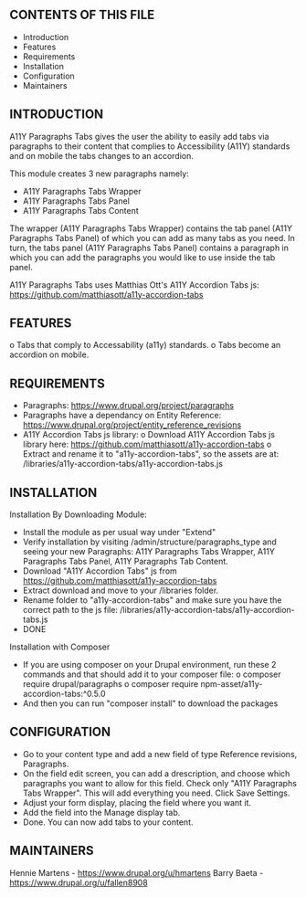
CONTENTS OF THIS FILE
--------------------------------------------------------------------------------

 * Introduction
 * Features
 * Requirements
 * Installation
 * Configuration
 * Maintainers

INTRODUCTION
--------------------------------------------------------------------------------

A11Y Paragraphs Tabs gives the user the ability to easily add tabs via
paragraphs to their content that complies to Accessibility (A11Y) standards
and on mobile the tabs changes to an accordion.

This module creates 3 new paragraphs namely:
- A11Y Paragraphs Tabs Wrapper
- A11Y Paragraphs Tabs Panel
- A11Y Paragraphs Tabs Content

The wrapper (A11Y Paragraphs Tabs Wrapper) contains the tab panel
(A11Y Paragraphs Tabs Panel) of which you can add as many tabs as you need.
In turn, the tabs panel (A11Y Paragraphs Tabs Panel) contains a paragraph in
which you can add the paragraphs you would like to use inside the tab panel.

A11Y Paragraphs Tabs uses Matthias Ott's A11Y Accordion Tabs js:
https://github.com/matthiasott/a11y-accordion-tabs

FEATURES
--------------------------------------------------------------------------------
o Tabs that comply to Accessability (a11y) standards.
o Tabs become an accordion on mobile.

REQUIREMENTS
--------------------------------------------------------------------------------
- Paragraphs: https://www.drupal.org/project/paragraphs
- Paragraphs have a dependancy on Entity Reference:
  https://www.drupal.org/project/entity_reference_revisions
- A11Y Accordion Tabs js library:
  o Download A11Y Accordion Tabs js library here:
    https://github.com/matthiasott/a11y-accordion-tabs
  o Extract and rename it to "a11y-accordion-tabs", so the
    assets are at:
    /libraries/a11y-accordion-tabs/a11y-accordion-tabs.js

INSTALLATION
--------------------------------------------------------------------------------

Installation By Downloading Module:
- Install the module as per usual way under "Extend"
- Verify installation by visiting /admin/structure/paragraphs_type and seeing
your new Paragraphs: A11Y Paragraphs Tabs Wrapper, A11Y Paragraphs Tabs Panel,
A11Y Paragraphs Tab Content.
- Download "A11Y Accordion Tabs" js from
https://github.com/matthiasott/a11y-accordion-tabs
- Extract download and move to your /libraries folder.
- Rename folder to "a11y-accordion-tabs" and make sure you have the correct
path to the js file: /libraries/a11y-accordion-tabs/a11y-accordion-tabs.js
- DONE

Installation with Composer
- If you are using composer on your Drupal environment, run these 2 commands and
that should add it to your composer file:
  o composer require drupal/paragraphs
  o composer require npm-asset/a11y-accordion-tabs:^0.5.0
- And then you can run "composer install" to download the packages


CONFIGURATION
--------------------------------------------------------------------------------

- Go to your content type and add a new field of type Reference revisions,
Paragraphs.
- On the field edit screen, you can add a drescription, and choose which
paragraphs you want to allow for this field. Check only
"A11Y Paragraphs Tabs Wrapper". This will add everything you need.
Click Save Settings.
- Adjust your form display, placing the field where you want it.
- Add the field into the Manage display tab.
- Done. You can now add tabs to your content.


MAINTAINERS
--------------------------------------------------------------------------------
Hennie Martens - https://www.drupal.org/u/hmartens
Barry Baeta - https://www.drupal.org/u/fallen8908
